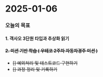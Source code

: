 # 2025-01-06

### 오늘의 목표

#### 1. 객사오 3단원 타입과 추상화 읽기

#### ~~2. 미션 기반 학습 ( 우테코 2주차 자동차경주 미션 )~~

- ~~[] 예외처리 및 테스트코드 구현하기~~
- ~~[] 과정 정리 및 기록하기~~
